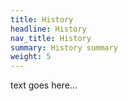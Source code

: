 ```yaml
---
title: History
headline: History
nav_title: History
summary: History summary
weight: 5
---
```


text goes here...
